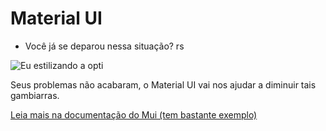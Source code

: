 # Material UI 

- Você já se deparou nessa situação? rs

![Eu estilizando a opti](https://media.giphy.com/media/yYSSBtDgbbRzq/giphy.gif)

Seus problemas não acabaram, o Material UI vai nos ajudar a diminuir tais gambiarras.

[Leia mais na documentação do Mui (tem bastante exemplo)](https://mui.com/pt/)
